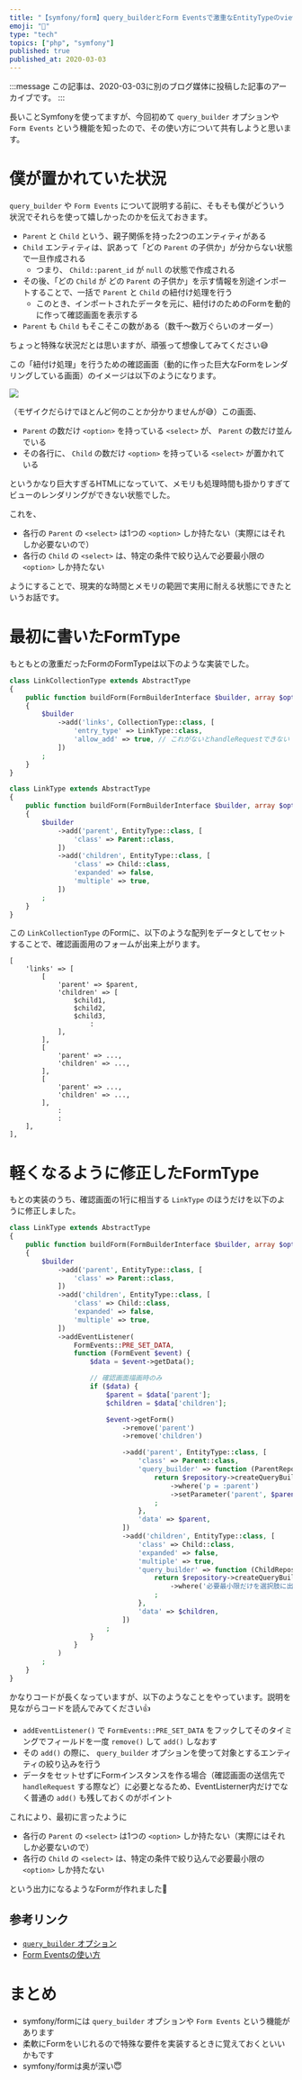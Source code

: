 ```yaml
---
title: "【symfony/form】query_builderとForm Eventsで激重なEntityTypeのviewを軽くできた話"
emoji: "🎻"
type: "tech"
topics: ["php", "symfony"]
published: true
published_at: 2020-03-03
---
```


:::message
この記事は、2020-03-03に別のブログ媒体に投稿した記事のアーカイブです。
:::

長いことSymfonyを使ってますが、今回初めて `query_builder` オプションや `Form Events` という機能を知ったので、その使い方について共有しようと思います。

# 僕が置かれていた状況

`query_builder` や `Form Events` について説明する前に、そもそも僕がどういう状況でそれらを使って嬉しかったのかを伝えておきます。

* `Parent` と `Child` という、親子関係を持った2つのエンティティがある
* `Child` エンティティは、訳あって「どの `Parent` の子供か」が分からない状態で一旦作成される
    * つまり、 `Child::parent_id` が `null` の状態で作成される
* その後、「どの `Child` が どの `Parent` の子供か」を示す情報を別途インポートすることで、一括で `Parent` と `Child` の紐付け処理を行う
    * このとき、インポートされたデータを元に、紐付けのためのFormを動的に作って確認画面を表示する
* `Parent` も `Child` もそこそこの数がある（数千〜数万ぐらいのオーダー）

ちょっと特殊な状況だとは思いますが、頑張って想像してみてください😅

この「紐付け処理」を行うための確認画面（動的に作った巨大なFormをレンダリングしている画面）のイメージは以下のようになります。

![](https://tva1.sinaimg.cn/large/00831rSTgy1gcgnqpzoa6j31ui0u0jwl.jpg)

（モザイクだらけでほとんど何のことか分かりませんが😅）この画面、

* `Parent` の数だけ `<option>` を持っている `<select>` が、 `Parent` の数だけ並んでいる
* その各行に、 `Child` の数だけ `<option>` を持っている `<select>` が置かれている

というかなり巨大すぎるHTMLになっていて、メモリも処理時間も掛かりすぎてビューのレンダリングができない状態でした。

これを、

* 各行の `Parent` の `<select>` は1つの `<option>` しか持たない（実際にはそれしか必要ないので）
* 各行の `Child` の `<select>` は、特定の条件で絞り込んで必要最小限の `<option>` しか持たない

ようにすることで、現実的な時間とメモリの範囲で実用に耐える状態にできたというお話です。

# 最初に書いたFormType

もともとの激重だったFormのFormTypeは以下のような実装でした。

```php
class LinkCollectionType extends AbstractType
{
    public function buildForm(FormBuilderInterface $builder, array $options)
    {
        $builder
            ->add('links', CollectionType::class, [
                'entry_type' => LinkType::class,
                'allow_add' => true, // これがないとhandleRequestできない
            ])
        ;
    }
}
```

```php
class LinkType extends AbstractType
{
    public function buildForm(FormBuilderInterface $builder, array $options)
    {
        $builder
            ->add('parent', EntityType::class, [
                'class' => Parent::class,
            ])
            ->add('children', EntityType::class, [
                'class' => Child::class,
                'expanded' => false,
                'multiple' => true,
            ])
        ;
    }
}
```

この `LinkCollectionType` のFormに、以下のような配列をデータとしてセットすることで、確認画面用のフォームが出来上がります。

```
[
    'links' => [
        [
            'parent' => $parent,
            'children' => [
                $child1,
                $child2,
                $child3,
                    :
            ],
        ],
        [
            'parent' => ...,
            'children' => ...,
        ],
        [
            'parent' => ...,
            'children' => ...,
        ],
            :
            :
    ],
],
```

# 軽くなるように修正したFormType

もとの実装のうち、確認画面の1行に相当する `LinkType` のほうだけを以下のように修正しました。

```php
class LinkType extends AbstractType
{
    public function buildForm(FormBuilderInterface $builder, array $options)
    {
        $builder
            ->add('parent', EntityType::class, [
                'class' => Parent::class,
            ])
            ->add('children', EntityType::class, [
                'class' => Child::class,
                'expanded' => false,
                'multiple' => true,
            ])
            ->addEventListener(
                FormEvents::PRE_SET_DATA,
                function (FormEvent $event) {
                    $data = $event->getData();

                    // 確認画面描画時のみ
                    if ($data) {
                        $parent = $data['parent'];
                        $children = $data['children'];

                        $event->getForm()
                            ->remove('parent')
                            ->remove('children')

                            ->add('parent', EntityType::class, [
                                'class' => Parent::class,
                                'query_builder' => function (ParentRepository $repository) use ($parent) {
                                    return $repository->createQueryBuilder('p')
                                        ->where('p = :parent')
                                        ->setParameter('parent', $parent)
                                    ;
                                },
                                'data' => $parent,
                            ])
                            ->add('children', EntityType::class, [
                                'class' => Child::class,
                                'expanded' => false,
                                'multiple' => true,
                                'query_builder' => function (ChildRepository $repository) use ($children) {
                                    return $repository->createQueryBuilder('c')
                                        ->where('必要最小限だけを選択肢に出すための絞り込み')
                                    ;
                                },
                                'data' => $children,
                            ])
                        ;
                    }
                }
            )
        ;
    }
}
```

かなりコードが長くなっていますが、以下のようなことをやっています。説明を見ながらコードを読んでみてください👍

* `addEventListener()` で `FormEvents::PRE_SET_DATA` をフックしてそのタイミングでフィールドを一度 `remove()` して `add()` しなおす
* その `add()` の際に、 `query_builder` オプションを使って対象とするエンティティの絞り込みを行う
* データをセットせずにFormインスタンスを作る場合（確認画面の送信先で `handleRequest` する際など）に必要となるため、EventListerner内だけでなく普通の `add()` も残しておくのがポイント

これにより、最初に言ったように

* 各行の `Parent` の `<select>` は1つの `<option>` しか持たない（実際にはそれしか必要ないので）
* 各行の `Child` の `<select>` は、特定の条件で絞り込んで必要最小限の `<option>` しか持たない

という出力になるようなFormが作れました🙌

## 参考リンク

* [`query_builder` オプション](https://symfony.com/doc/current/reference/forms/types/entity.html#using-a-custom-query-for-the-entities)
* [Form Eventsの使い方](https://symfony.com/doc/current/form/dynamic_form_modification.html)

# まとめ

* symfony/formには `query_builder` オプションや `Form Events` という機能があります
* 柔軟にFormをいじれるので特殊な要件を実装するときに覚えておくといいかもです
* symfony/formは奥が深い😇
